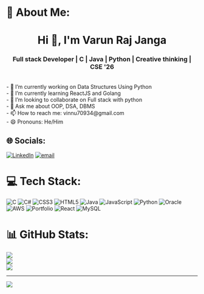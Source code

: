 # 💫 About Me:
<h1 align="center">Hi 👋, I'm Varun Raj Janga</h1><h3 align="center">Full stack Developer | C | Java | Python | Creative thinking | CSE '26</h3><br>- 🔭 I’m currently working on Data Structures Using Python<br>- 🌱 I’m currently learning ReactJS and Golang<br>- 👯 I’m looking to collaborate on Full stack with python<br>- 💬 Ask me about OOP, DSA, DBMS<br>- 📫 How to reach me: vinnu70934@gmail.com<br>- 😄 Pronouns: He/Him


## 🌐 Socials:
[![LinkedIn](https://img.shields.io/badge/LinkedIn-%230077B5.svg?logo=linkedin&logoColor=white)](www.linkedin.com/in/varun-raj-janga-31v84) [![email](https://img.shields.io/badge/Email-D14836?logo=gmail&logoColor=white)](mailto:vinnu70934@gmail.com) 

# 💻 Tech Stack:
![C](https://img.shields.io/badge/c-%2300599C.svg?style=for-the-badge&logo=c&logoColor=white) ![C#](https://img.shields.io/badge/c%23-%23239120.svg?style=for-the-badge&logo=csharp&logoColor=white) ![CSS3](https://img.shields.io/badge/css3-%231572B6.svg?style=for-the-badge&logo=css3&logoColor=white) ![HTML5](https://img.shields.io/badge/html5-%23E34F26.svg?style=for-the-badge&logo=html5&logoColor=white) ![Java](https://img.shields.io/badge/java-%23ED8B00.svg?style=for-the-badge&logo=openjdk&logoColor=white) ![JavaScript](https://img.shields.io/badge/javascript-%23323330.svg?style=for-the-badge&logo=javascript&logoColor=%23F7DF1E) ![Python](https://img.shields.io/badge/python-3670A0?style=for-the-badge&logo=python&logoColor=ffdd54) ![Oracle](https://img.shields.io/badge/Oracle-F80000?style=for-the-badge&logo=oracle&logoColor=white) ![AWS](https://img.shields.io/badge/AWS-%23FF9900.svg?style=for-the-badge&logo=amazon-aws&logoColor=white) ![Portfolio](https://img.shields.io/badge/Portfolio-%23000000.svg?style=for-the-badge&logo=firefox&logoColor=#FF7139) ![React](https://img.shields.io/badge/react-%2320232a.svg?style=for-the-badge&logo=react&logoColor=%2361DAFB) ![MySQL](https://img.shields.io/badge/mysql-4479A1.svg?style=for-the-badge&logo=mysql&logoColor=white)
# 📊 GitHub Stats:
![](https://github-readme-stats.vercel.app/api?username=VarunRaj&theme=dark&hide_border=false&include_all_commits=false&count_private=false)<br/>
![](https://nirzak-streak-stats.vercel.app/?user=VarunRaj&theme=dark&hide_border=false)<br/>
![](https://github-readme-stats.vercel.app/api/top-langs/?username=VarunRaj&theme=dark&hide_border=false&include_all_commits=false&count_private=false&layout=compact)

---
[![](https://visitcount.itsvg.in/api?id=VarunRaj&icon=0&color=0)](https://visitcount.itsvg.in)

<!-- Proudly created with GPRM ( https://gprm.itsvg.in ) -->
